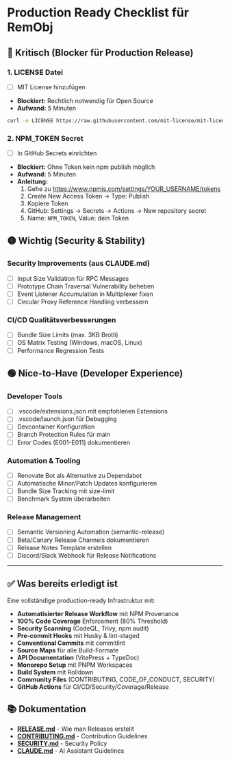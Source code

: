 # Production Ready Checklist für RemObj

## 🔴 Kritisch (Blocker für Production Release)

### 1. **LICENSE Datei** 
- [ ] MIT License hinzufügen
- **Blockiert:** Rechtlich notwendig für Open Source
- **Aufwand:** 5 Minuten
```bash
curl -o LICENSE https://raw.githubusercontent.com/mit-license/mit-license/master/LICENSE
```

### 2. **NPM_TOKEN Secret**
- [ ] In GitHub Secrets einrichten
- **Blockiert:** Ohne Token kein npm publish möglich
- **Aufwand:** 5 Minuten
- **Anleitung:** 
  1. Gehe zu https://www.npmjs.com/settings/YOUR_USERNAME/tokens
  2. Create New Access Token → Type: Publish
  3. Kopiere Token
  4. GitHub: Settings → Secrets → Actions → New repository secret
  5. Name: `NPM_TOKEN`, Value: dein Token

## 🟡 Wichtig (Security & Stability)

### Security Improvements (aus CLAUDE.md)
- [ ] Input Size Validation für RPC Messages
- [ ] Prototype Chain Traversal Vulnerability beheben
- [ ] Event Listener Accumulation in Multiplexer fixen
- [ ] Circular Proxy Reference Handling verbessern

### CI/CD Qualitätsverbesserungen
- [ ] Bundle Size Limits (max. 3KB Brotli)
- [ ] OS Matrix Testing (Windows, macOS, Linux)
- [ ] Performance Regression Tests

## 🟢 Nice-to-Have (Developer Experience)

### Developer Tools
- [ ] .vscode/extensions.json mit empfohlenen Extensions
- [ ] .vscode/launch.json für Debugging
- [ ] Devcontainer Konfiguration
- [ ] Branch Protection Rules für main
- [ ] Error Codes (E001-E011) dokumentieren

### Automation & Tooling
- [ ] Renovate Bot als Alternative zu Dependabot
- [ ] Automatische Minor/Patch Updates konfigurieren
- [ ] Bundle Size Tracking mit size-limit
- [ ] Benchmark System überarbeiten

### Release Management
- [ ] Semantic Versioning Automation (semantic-release)
- [ ] Beta/Canary Release Channels dokumentieren
- [ ] Release Notes Template erstellen
- [ ] Discord/Slack Webhook für Release Notifications

---

## ✅ Was bereits erledigt ist

Eine vollständige production-ready Infrastruktur mit:

- **Automatisierter Release Workflow** mit NPM Provenance
- **100% Code Coverage** Enforcement (80% Threshold)
- **Security Scanning** (CodeQL, Trivy, npm audit)
- **Pre-commit Hooks** mit Husky & lint-staged
- **Conventional Commits** mit commitlint
- **Source Maps** für alle Build-Formate
- **API Documentation** (VitePress + TypeDoc)
- **Monorepo Setup** mit PNPM Workspaces
- **Build System** mit Rolldown
- **Community Files** (CONTRIBUTING, CODE_OF_CONDUCT, SECURITY)
- **GitHub Actions** für CI/CD/Security/Coverage/Release

## 📚 Dokumentation

- **[RELEASE.md](./RELEASE.md)** - Wie man Releases erstellt
- **[CONTRIBUTING.md](./CONTRIBUTING.md)** - Contribution Guidelines
- **[SECURITY.md](./SECURITY.md)** - Security Policy
- **[CLAUDE.md](./CLAUDE.md)** - AI Assistant Guidelines